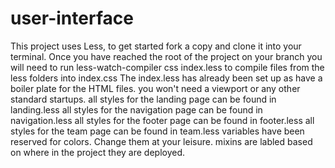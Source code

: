 # user-interface

This project uses Less, to get started fork a copy and clone it into your terminal.
Once you have reached the root of the project on your branch you will need to run 
less-watch-compiler css index.less to compile files from the less folders into index.css
The index.less has already been set up as have a boiler plate for the HTML files.
you won't need a viewport or any other standard startups. 
all styles for the landing page can be found in landing.less 
all styles for the navigation page can be found in navigation.less 
all styles for the footer page can be found in footer.less 
all styles for the team page can be found in team.less 
variables have been reserved for colors. Change them at your leisure. 
mixins are labled based on where in the project they are deployed. 
